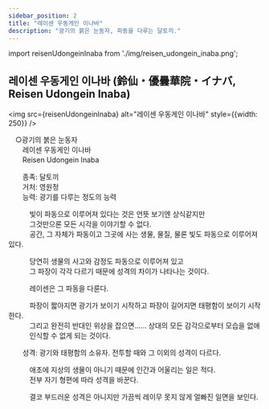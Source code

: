 ```yaml
---
sidebar_position: 2
title: "레이센 우동게인 이나바"
description: "광기의 붉은 눈동자, 파동을 다루는 달토끼."
---
```


import reisenUdongeinInaba from './img/reisen_udongein_inaba.png';

## 레이센 우동게인 이나바 (鈴仙・優曇華院・イナバ, Reisen Udongein Inaba)

<img src={reisenUdongeinInaba} alt="레이센 우동게인 이나바" style={{width: 250}} />

　○광기의 붉은 눈동자  
　　레이센 우동게인 이나바  
　　Reisen Udongein Inaba  

　　종족: 달토끼  
　　거처: 영원정  
　　능력: 광기를 다루는 정도의 능력  

　　　빛이 파동으로 이루어져 있다는 것은 언뜻 보기엔 상식같지만  
　　　그것만으론 모든 시각을 이야기할 수 없다.  
　　　공간, 그 자체가 파동이고 그곳에 사는 생물, 물질, 물론 빛도 파동으로 이루어져 있다.  

　　　당연히 생물의 사고와 감정도 파동으로 이루어져 있고  
　　　그 파장이 각각 다르기 때문에 성격의 차이가 나타나는 것이다.  

　　　레이센은 그 파동을 다룬다.  

　　　파장이 짧아지면 광기가 보이기 시작하고 파장이 길어지면 태평함이 보이기 시작한다.  
　　　그리고 완전히 반대인 위상을 잡으면...... 상대의 모든 감각으로부터 모습을 없애  
　　　인식할 수 없게 되는 것이다.  

　　성격: 광기와 태평함의 소유자. 전투할 때와 그 이외의 성격이 다르다.  

　　　애초에 지상의 생물이 아니기 때문에 인간과 어울리는 일은 적다.  
　　　전부 자기 형편에 따라 성격을 바꾼다.  

　　　결코 부드러운 성격은 아니지만 가끔씩 레이무 못지 않게 얼빠진 일면을 보인다.  
